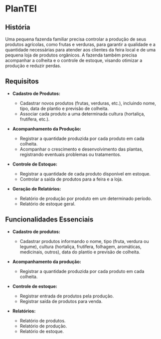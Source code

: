 # PlanTEI

## História
Uma pequena fazenda familiar precisa controlar a produção de seus produtos agrícolas, como frutas e verduras, para garantir a qualidade e a quantidade necessárias para atender aos clientes da feira local e de uma pequena loja de produtos orgânicos. A fazenda também precisa acompanhar a colheita e o controle de estoque, visando otimizar a produção e reduzir perdas.

## Requisitos

- **Cadastro de Produtos:**
  - Cadastrar novos produtos (frutas, verduras, etc.), incluindo nome, tipo, data de plantio e previsão de colheita.
  - Associar cada produto a uma determinada cultura (hortaliça, frutífera, etc.).

- **Acompanhamento da Produção:**
  - Registrar a quantidade produzida por cada produto em cada colheita.
  - Acompanhar o crescimento e desenvolvimento das plantas, registrando eventuais problemas ou tratamentos.

- **Controle de Estoque:**
  - Registrar a quantidade de cada produto disponível em estoque.
  - Controlar a saída de produtos para a feira e a loja.

- **Geração de Relatórios:**
  - Relatório de produção por produto em um determinado período.
  - Relatório de estoque geral.

## Funcionalidades Essenciais
- **Cadastro de produtos:**
  - Cadastrar produtos informando o nome, tipo (fruta, verdura ou legume), cultura (hortaliça, frutífera, folhagem, aromáticas, medicinais, outros), data do plantio e previsão de colheita.

- **Acompanhamento da produção:**
  - Registrar a quantidade produzida por cada produto em cada colheita.

- **Controle de estoque:**
  - Registrar entrada de produtos pela produção.
  - Registrar saída de produtos para venda.

- **Relatórios:**
  - Relatório de produtos.
  - Relatório de produção.
  - Relatório de estoque.
